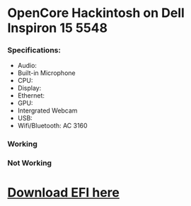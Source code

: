 # OpenCore Hackintosh on Dell Inspiron 15 5548
### Specifications:
- Audio: 
- Built-in Microphone
- CPU:
- Display:
- Ethernet:
- GPU:
- Intergrated Webcam
- USB:
- Wifi/Bluetooth: AC 3160

### Working

### Not Working

# [Download EFI here](https://github.com/datpusheen123/oc-hackintosh-dell-inspiron-5548/releases)
